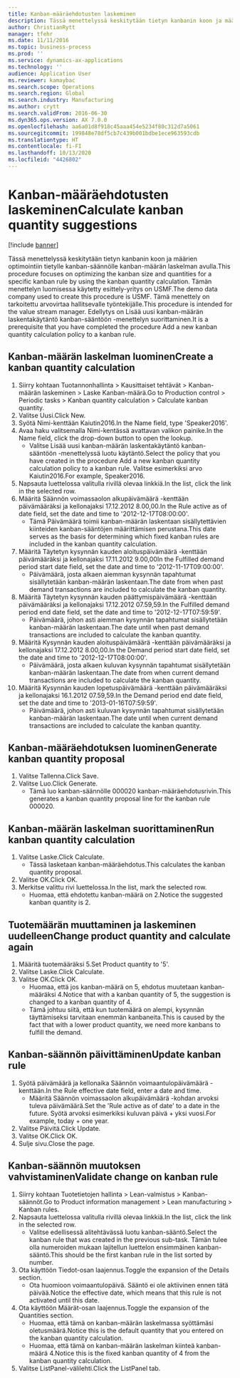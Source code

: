 ```yaml
---
title: Kanban-määräehdotusten laskeminen
description: Tässä menettelyssä keskitytään tietyn kanbanin koon ja määrien optimointiin tietylle kanban-säännölle kanban-määrän laskelman avulla.
author: ChristianRytt
manager: tfehr
ms.date: 11/11/2016
ms.topic: business-process
ms.prod: ''
ms.service: dynamics-ax-applications
ms.technology: ''
audience: Application User
ms.reviewer: kamaybac
ms.search.scope: Operations
ms.search.region: Global
ms.search.industry: Manufacturing
ms.author: crytt
ms.search.validFrom: 2016-06-30
ms.dyn365.ops.version: AX 7.0.0
ms.openlocfilehash: aa6a01d8f918c45aaa454e5234f80c312d7a5061
ms.sourcegitcommit: 199848e78df5cb7c439b001bdbe1ece963593cdb
ms.translationtype: HT
ms.contentlocale: fi-FI
ms.lasthandoff: 10/13/2020
ms.locfileid: "4426802"
---
```

# <a name="calculate-kanban-quantity-suggestions"></a><span data-ttu-id="ffc4e-103">Kanban-määräehdotusten laskeminen</span><span class="sxs-lookup"><span data-stu-id="ffc4e-103">Calculate kanban quantity suggestions</span></span>

[!include [banner](../../includes/banner.md)]

<span data-ttu-id="ffc4e-104">Tässä menettelyssä keskitytään tietyn kanbanin koon ja määrien optimointiin tietylle kanban-säännölle kanban-määrän laskelman avulla.</span><span class="sxs-lookup"><span data-stu-id="ffc4e-104">This procedure focuses on optimizing the kanban size and quantities for a specific kanban rule by using the kanban quantity calculation.</span></span> <span data-ttu-id="ffc4e-105">Tämän menettelyn luomisessa käytetty esittely-yritys on USMF.</span><span class="sxs-lookup"><span data-stu-id="ffc4e-105">The demo data company used to create this procedure is USMF.</span></span> <span data-ttu-id="ffc4e-106">Tämä menettely on tarkoitettu arvovirtaa hallitsevalle työntekijälle.</span><span class="sxs-lookup"><span data-stu-id="ffc4e-106">This procedure is intended for the value stream manager.</span></span> <span data-ttu-id="ffc4e-107">Edellytys on Lisää uusi kanban-määrän laskentakäytäntö kanban-sääntöön -menettelyn suorittaminen.</span><span class="sxs-lookup"><span data-stu-id="ffc4e-107">It is a prerequisite that you have completed the procedure Add a new kanban quantity calculation policy to a kanban rule.</span></span>


## <a name="create-a-kanban-quantity-calculation"></a><span data-ttu-id="ffc4e-108">Kanban-määrän laskelman luominen</span><span class="sxs-lookup"><span data-stu-id="ffc4e-108">Create a kanban quantity calculation</span></span>
1. <span data-ttu-id="ffc4e-109">Siirry kohtaan Tuotannonhallinta > Kausittaiset tehtävät > Kanban-määrän laskeminen > Laske Kanban-määrä.</span><span class="sxs-lookup"><span data-stu-id="ffc4e-109">Go to Production control > Periodic tasks > Kanban quantity calculation > Calculate kanban quantity.</span></span>
2. <span data-ttu-id="ffc4e-110">Valitse Uusi.</span><span class="sxs-lookup"><span data-stu-id="ffc4e-110">Click New.</span></span>
3. <span data-ttu-id="ffc4e-111">Syötä Nimi-kenttään Kaiutin2016.</span><span class="sxs-lookup"><span data-stu-id="ffc4e-111">In the Name field, type 'Speaker2016'.</span></span>
4. <span data-ttu-id="ffc4e-112">Avaa haku valitsemalla Nimi-kentässä avattavan valikon painike.</span><span class="sxs-lookup"><span data-stu-id="ffc4e-112">In the Name field, click the drop-down button to open the lookup.</span></span>
    * <span data-ttu-id="ffc4e-113">Valitse Lisää uusi kanban-määrän laskentakäytäntö kanban-sääntöön -menettelyssä luotu käytäntö.</span><span class="sxs-lookup"><span data-stu-id="ffc4e-113">Select the policy that you have created in the procedure Add a new kanban quantity calculation policy to a kanban rule.</span></span> <span data-ttu-id="ffc4e-114">Valitse esimerkiksi arvo Kaiutin2016.</span><span class="sxs-lookup"><span data-stu-id="ffc4e-114">For example, Speaker2016.</span></span>  
5. <span data-ttu-id="ffc4e-115">Napsauta luettelossa valitulla rivillä olevaa linkkiä.</span><span class="sxs-lookup"><span data-stu-id="ffc4e-115">In the list, click the link in the selected row.</span></span>
6. <span data-ttu-id="ffc4e-116">Määritä Säännön voimassaolon alkupäivämäärä -kenttään päivämääräksi ja kellonajaksi 17.12.2012 8.00,00.</span><span class="sxs-lookup"><span data-stu-id="ffc4e-116">In the Rule active as of date field, set the date and time to '2012-12-17T08:00:00'.</span></span>
    * <span data-ttu-id="ffc4e-117">Tämä Päivämäärä toimii kanban-määrän laskentaan sisällytettävien kiinteiden kanban-sääntöjen määrittämisen perustana.</span><span class="sxs-lookup"><span data-stu-id="ffc4e-117">This date serves as the basis for determining which fixed kanban rules are included in the kanban quantity calculation.</span></span>  
7. <span data-ttu-id="ffc4e-118">Määritä Täytetyn kysynnän kauden aloituspäivämäärä -kenttään päivämääräksi ja kellonajaksi 17.11.2012 9.00,00</span><span class="sxs-lookup"><span data-stu-id="ffc4e-118">In the Fulfilled demand period start date field, set the date and time to '2012-11-17T09:00:00'.</span></span>
    * <span data-ttu-id="ffc4e-119">Päivämäärä, josta alkaen aiemman kysynnän tapahtumat sisällytetään kanban-määrän laskentaan.</span><span class="sxs-lookup"><span data-stu-id="ffc4e-119">The date from when past demand transactions are included to calculate the kanban quantity.</span></span>  
8. <span data-ttu-id="ffc4e-120">Määritä Täytetyn kysynnän kauden päättymispäivämäärä -kenttään päivämääräksi ja kellonajaksi 17.12.2012 07.59,59.</span><span class="sxs-lookup"><span data-stu-id="ffc4e-120">In the Fulfilled demand period end date field, set the date and time to '2012-12-17T07:59:59'.</span></span>
    * <span data-ttu-id="ffc4e-121">Päivämäärä, johon asti aiemman kysynnän tapahtumat sisällytetään kanban-määrän laskentaan.</span><span class="sxs-lookup"><span data-stu-id="ffc4e-121">The date until when past demand transactions are included to calculate the kanban quantity.</span></span>  
9. <span data-ttu-id="ffc4e-122">Määritä Kysynnän kauden aloituspäivämäärä -kenttään päivämääräksi ja kellonajaksi 17.12.2012 8.00,00.</span><span class="sxs-lookup"><span data-stu-id="ffc4e-122">In the Demand period start date field, set the date and time to '2012-12-17T08:00:00'.</span></span>
    * <span data-ttu-id="ffc4e-123">Päivämäärä, josta alkaen kuluvan kysynnän tapahtumat sisällytetään kanban-määrän laskentaan.</span><span class="sxs-lookup"><span data-stu-id="ffc4e-123">The date from when current demand transactions are included to calculate the kanban quantity.</span></span>  
10. <span data-ttu-id="ffc4e-124">Määritä Kysynnän kauden lopetuspäivämäärä -kenttään päivämääräksi ja kellonajaksi 16.1.2012 07.59,59.</span><span class="sxs-lookup"><span data-stu-id="ffc4e-124">In the Demand period end date field, set the date and time to '2013-01-16T07:59:59'.</span></span>
    * <span data-ttu-id="ffc4e-125">Päivämäärä, johon asti kuluvan kysynnän tapahtumat sisällytetään kanban-määrän laskentaan.</span><span class="sxs-lookup"><span data-stu-id="ffc4e-125">The date until when current demand transactions are included to calculate the kanban quantity.</span></span>  

## <a name="generate-kanban-quantity-proposal"></a><span data-ttu-id="ffc4e-126">Kanban-määräehdotuksen luominen</span><span class="sxs-lookup"><span data-stu-id="ffc4e-126">Generate kanban quantity proposal</span></span>
1. <span data-ttu-id="ffc4e-127">Valitse Tallenna.</span><span class="sxs-lookup"><span data-stu-id="ffc4e-127">Click Save.</span></span>
2. <span data-ttu-id="ffc4e-128">Valitse Luo.</span><span class="sxs-lookup"><span data-stu-id="ffc4e-128">Click Generate.</span></span>
    * <span data-ttu-id="ffc4e-129">Tämä luo kanban-säännölle 000020 kanban-määräehdotusrivin.</span><span class="sxs-lookup"><span data-stu-id="ffc4e-129">This generates a kanban quantity proposal line for the kanban rule 000020.</span></span>  

## <a name="run-kanban-quantity-calculation"></a><span data-ttu-id="ffc4e-130">Kanban-määrän laskelman suorittaminen</span><span class="sxs-lookup"><span data-stu-id="ffc4e-130">Run kanban quantity calculation</span></span>
1. <span data-ttu-id="ffc4e-131">Valitse Laske.</span><span class="sxs-lookup"><span data-stu-id="ffc4e-131">Click Calculate.</span></span>
    * <span data-ttu-id="ffc4e-132">Tässä lasketaan kanban-määräehdotus.</span><span class="sxs-lookup"><span data-stu-id="ffc4e-132">This calculates the kanban quantity proposal.</span></span>  
2. <span data-ttu-id="ffc4e-133">Valitse OK.</span><span class="sxs-lookup"><span data-stu-id="ffc4e-133">Click OK.</span></span>
3. <span data-ttu-id="ffc4e-134">Merkitse valittu rivi luettelossa.</span><span class="sxs-lookup"><span data-stu-id="ffc4e-134">In the list, mark the selected row.</span></span>
    * <span data-ttu-id="ffc4e-135">Huomaa, että ehdotettu kanban-määrä on 2.</span><span class="sxs-lookup"><span data-stu-id="ffc4e-135">Notice the suggested kanban quantity is 2.</span></span>  

## <a name="change-product-quantity-and-calculate-again"></a><span data-ttu-id="ffc4e-136">Tuotemäärän muuttaminen ja laskeminen uudelleen</span><span class="sxs-lookup"><span data-stu-id="ffc4e-136">Change product quantity and calculate again</span></span>
1. <span data-ttu-id="ffc4e-137">Määritä tuotemääräksi 5.</span><span class="sxs-lookup"><span data-stu-id="ffc4e-137">Set Product quantity to '5'.</span></span>
2. <span data-ttu-id="ffc4e-138">Valitse Laske.</span><span class="sxs-lookup"><span data-stu-id="ffc4e-138">Click Calculate.</span></span>
3. <span data-ttu-id="ffc4e-139">Valitse OK.</span><span class="sxs-lookup"><span data-stu-id="ffc4e-139">Click OK.</span></span>
    * <span data-ttu-id="ffc4e-140">Huomaa, että jos kanban-määrä on 5, ehdotus muutetaan kanban-määräksi 4.</span><span class="sxs-lookup"><span data-stu-id="ffc4e-140">Notice that with a kanban quantity of 5, the suggestion is changed to a kanban quantity of 4.</span></span>  
    * <span data-ttu-id="ffc4e-141">Tämä johtuu siitä, että kun tuotemäärä on alempi, kysynnän täyttämiseksi tarvitaan enemmän kanbaneita.</span><span class="sxs-lookup"><span data-stu-id="ffc4e-141">This is caused by the fact that with a lower product quantity, we need more kanbans to fulfill the demand.</span></span>  

## <a name="update-kanban-rule"></a><span data-ttu-id="ffc4e-142">Kanban-säännön päivittäminen</span><span class="sxs-lookup"><span data-stu-id="ffc4e-142">Update kanban rule</span></span>
1. <span data-ttu-id="ffc4e-143">Syötä päivämäärä ja kellonaika Säännön voimaantulopäivämäärä -kenttään.</span><span class="sxs-lookup"><span data-stu-id="ffc4e-143">In the Rule effective date field, enter a date and time.</span></span>
    * <span data-ttu-id="ffc4e-144">Määritä Säännön voimassaolon alkupäivämäärä -kohdan arvoksi tuleva päivämäärä.</span><span class="sxs-lookup"><span data-stu-id="ffc4e-144">Set the 'Rule active as of date' to a date in the future.</span></span> <span data-ttu-id="ffc4e-145">Syötä arvoksi esimerkiksi kuluvan päivä + yksi vuosi.</span><span class="sxs-lookup"><span data-stu-id="ffc4e-145">For example, today + one year.</span></span>  
2. <span data-ttu-id="ffc4e-146">Valitse Päivitä.</span><span class="sxs-lookup"><span data-stu-id="ffc4e-146">Click Update.</span></span>
3. <span data-ttu-id="ffc4e-147">Valitse OK.</span><span class="sxs-lookup"><span data-stu-id="ffc4e-147">Click OK.</span></span>
4. <span data-ttu-id="ffc4e-148">Sulje sivu.</span><span class="sxs-lookup"><span data-stu-id="ffc4e-148">Close the page.</span></span>

## <a name="validate-change-on-kanban-rule"></a><span data-ttu-id="ffc4e-149">Kanban-säännön muutoksen vahvistaminen</span><span class="sxs-lookup"><span data-stu-id="ffc4e-149">Validate change on kanban rule</span></span>
1. <span data-ttu-id="ffc4e-150">Siirry kohtaan Tuotetietojen hallinta > Lean-valmistus > Kanban-säännöt.</span><span class="sxs-lookup"><span data-stu-id="ffc4e-150">Go to Product information management > Lean manufacturing > Kanban rules.</span></span>
2. <span data-ttu-id="ffc4e-151">Napsauta luettelossa valitulla rivillä olevaa linkkiä.</span><span class="sxs-lookup"><span data-stu-id="ffc4e-151">In the list, click the link in the selected row.</span></span>
    * <span data-ttu-id="ffc4e-152">Valitse edellisessä alitehtävässä luotu kanban-sääntö.</span><span class="sxs-lookup"><span data-stu-id="ffc4e-152">Select the kanban rule that was created in the previous sub-task.</span></span> <span data-ttu-id="ffc4e-153">Tämän tulee olla numeroiden mukaan lajitellun luettelon ensimmäinen kanban-sääntö.</span><span class="sxs-lookup"><span data-stu-id="ffc4e-153">This should be the first kanban rule in the list sorted by number.</span></span>  
3. <span data-ttu-id="ffc4e-154">Ota käyttöön Tiedot-osan laajennus.</span><span class="sxs-lookup"><span data-stu-id="ffc4e-154">Toggle the expansion of the Details section.</span></span>
    * <span data-ttu-id="ffc4e-155">Ota huomioon voimaantulopäivä. Sääntö ei ole aktiivinen ennen tätä päivää.</span><span class="sxs-lookup"><span data-stu-id="ffc4e-155">Notice the effective date, which means that this rule is not activated until this date.</span></span>  
4. <span data-ttu-id="ffc4e-156">Ota käyttöön Määrät-osan laajennus.</span><span class="sxs-lookup"><span data-stu-id="ffc4e-156">Toggle the expansion of the Quantities section.</span></span>
    * <span data-ttu-id="ffc4e-157">Huomaa, että tämä on kanban-määrän laskelmassa syöttämäsi oletusmäärä.</span><span class="sxs-lookup"><span data-stu-id="ffc4e-157">Notice this is the default quantity that you entered on the kanban quantity calculation.</span></span>  
    * <span data-ttu-id="ffc4e-158">Huomaa, että tämä on kanban-määrän laskelman kiinteä kanban-määrä 4.</span><span class="sxs-lookup"><span data-stu-id="ffc4e-158">Notice this is the fixed kanban quantity of 4 from the kanban quantity calculation.</span></span>  
5. <span data-ttu-id="ffc4e-159">Valitse ListPanel-välilehti.</span><span class="sxs-lookup"><span data-stu-id="ffc4e-159">Click the ListPanel tab.</span></span>

